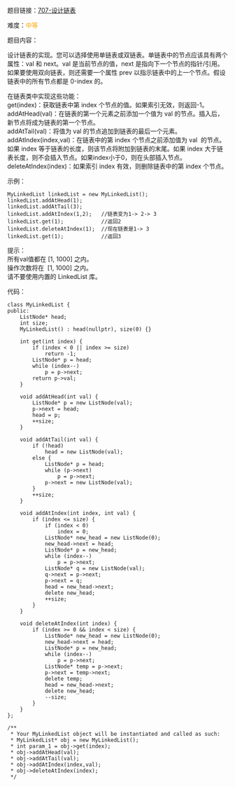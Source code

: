 题目链接：[707-设计链表](https://leetcode-cn.com/problems/design-linked-list/)

难度：<font color="Orange">中等</font>

题目内容：

设计链表的实现。您可以选择使用单链表或双链表。单链表中的节点应该具有两个属性：val 和 next。val 是当前节点的值，next 是指向下一个节点的指针/引用。如果要使用双向链表，则还需要一个属性 prev 以指示链表中的上一个节点。假设链表中的所有节点都是 0-index 的。

在链表类中实现这些功能：<br>
get(index)：获取链表中第 index 个节点的值。如果索引无效，则返回-1。<br>
addAtHead(val)：在链表的第一个元素之前添加一个值为 val 的节点。插入后，新节点将成为链表的第一个节点。<br>
addAtTail(val)：将值为 val 的节点追加到链表的最后一个元素。<br>
addAtIndex(index,val)：在链表中的第 index 个节点之前添加值为 val  的节点。如果 index 等于链表的长度，则该节点将附加到链表的末尾。如果 index 大于链表长度，则不会插入节点。如果index小于0，则在头部插入节点。<br>
deleteAtIndex(index)：如果索引 index 有效，则删除链表中的第 index 个节点。

示例：
```
MyLinkedList linkedList = new MyLinkedList();
linkedList.addAtHead(1);
linkedList.addAtTail(3);
linkedList.addAtIndex(1,2);   //链表变为1-> 2-> 3
linkedList.get(1);            //返回2
linkedList.deleteAtIndex(1);  //现在链表是1-> 3
linkedList.get(1);            //返回3
```

提示：<br>
所有val值都在 [1, 1000] 之内。<br>
操作次数将在  [1, 1000] 之内。<br>
请不要使用内置的 LinkedList 库。


代码：
```
class MyLinkedList {
public:
    ListNode* head;
    int size;
    MyLinkedList() : head(nullptr), size(0) {}
    
    int get(int index) {
        if (index < 0 || index >= size)
            return -1;
        ListNode* p = head;
        while (index--)
            p = p->next;
        return p->val;
    }
    
    void addAtHead(int val) {
        ListNode* p = new ListNode(val);
        p->next = head;
        head = p;
        ++size;
    }
    
    void addAtTail(int val) {
        if (!head)
            head = new ListNode(val);
        else {
            ListNode* p = head;
            while (p->next)
                p = p->next;
            p->next = new ListNode(val);
        }
        ++size;
    }
    
    void addAtIndex(int index, int val) {
        if (index <= size) {
            if (index < 0)
                index = 0;
            ListNode* new_head = new ListNode(0);
            new_head->next = head;
            ListNode* p = new_head;
            while (index--)
                p = p->next;
            ListNode* q = new ListNode(val);
            q->next = p->next;
            p->next = q;
            head = new_head->next;
            delete new_head;
            ++size;
        }
    }
    
    void deleteAtIndex(int index) {
        if (index >= 0 && index < size) {
            ListNode* new_head = new ListNode(0);
            new_head->next = head;
            ListNode* p = new_head;
            while (index--)
                p = p->next;
            ListNode* temp = p->next;
            p->next = temp->next;
            delete temp;
            head = new_head->next;
            delete new_head;
            --size;
        }
    }
};

/**
 * Your MyLinkedList object will be instantiated and called as such:
 * MyLinkedList* obj = new MyLinkedList();
 * int param_1 = obj->get(index);
 * obj->addAtHead(val);
 * obj->addAtTail(val);
 * obj->addAtIndex(index,val);
 * obj->deleteAtIndex(index);
 */
```